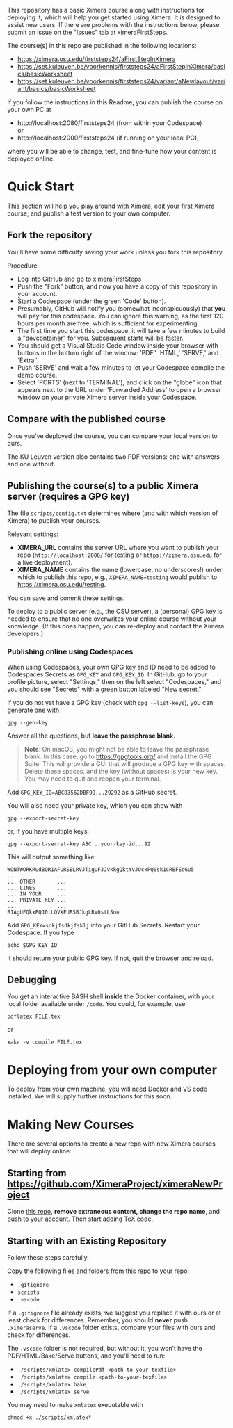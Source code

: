 This repository has a basic Ximera course along with instructions for deploying it, which will help you get started using Ximera. It is designed to assist new users. If there are problems with the instructions below, please submit an issue on the "Issues" tab at [ximeraFirstSteps](https://github.com/XimeraProject/ximeraFirstSteps).

The course(s) in this repo are published in the following locations:

- https://ximera.osu.edu/firststeps24/aFirstStepInXimera 
- https://set.kuleuven.be/voorkennis/firststeps24/aFirstStepInXimera/basics/basicWorksheet
- https://set.kuleuven.be/voorkennis/firststeps24/variant/aNewlayout/variant/basics/basicWorksheet

If you follow the instructions in this Readme, you can publish the course on your own PC at

- http://localhost:2080/firststeps24 (from within your Codespace)  
or
- http://localhost:2000/firststeps24 (if running on your local PC),

where you will be able to change, test, and fine-tune how your content is deployed online.

# Quick Start

This section will help you play around with Ximera, edit your first Ximera course, and publish a test version to your own computer.  

## Fork the repository

You'll have some difficulty saving your work unless you fork this repository.

Procedure:
- Log into GitHub and go to [ximeraFirstSteps](https://github.com/XimeraProject/ximeraFirstSteps)
- Push the "Fork" button, and now you have a copy of this repository in your account.
- Start a Codespace (under the green 'Code' button).
- Presumably, GitHub will notify you (somewhat inconspicuously) that **you** will pay for this codespace. You can ignore this warning, as the first 120 hours per month are free, which is sufficient for experimenting.
- The first time you start this codespace, it will take a few minutes to build a "devcontainer" for you. Subsequent starts will be faster.
- You should get a Visual Studio Code window inside your browser with buttons in the bottom right of the window: 'PDF,' 'HTML,' 'SERVE,' and 'Extra.'
- Push 'SERVE' and wait a few minutes to let your Codespace compile the demo course.
- Select 'PORTS' (next to 'TERMINAL'), and click on the "globe" icon that appears next to the URL under 'Forwarded Address' to open a browser window on your private Ximera server inside your Codespace.

## Compare with the published course

Once you've deployed the course, you can compare your local version to ours.

The KU Leuven version also contains two PDF versions: one with answers and one without.

## Publishing the course(s) to a public Ximera server (requires a GPG key)

The file `scripts/config.txt` determines where (and with which version of Ximera) to publish your courses.

Relevant settings:

- **XIMERA_URL** contains the server URL where you want to publish your repo (`http://localhost:2000/` for testing or `https://ximera.osu.edu` for a live deployment).
- **XIMERA_NAME** contains the name (lowercase, no underscores!) under which to publish this repo, e.g., `XIMERA_NAME=testing` would publish to https://ximera.osu.edu/testing.

You can save and commit these settings.

To deploy to a public server (e.g., the OSU server), a (personal) GPG key is needed to ensure that no one overwrites your online course without your knowledge. (If this does happen, you can re-deploy and contact the Ximera developers.)

### Publishing online using Codespaces

When using Codespaces, your own GPG key and ID need to be added to Codespaces Secrets as `GPG_KEY` and `GPG_KEY_ID`. In GitHub, go to your profile picture, select "Settings," then on the left select "Codespaces," and you should see "Secrets" with a green button labeled "New secret."

If you do not yet have a GPG key (check with `gpg --list-keys`), you can generate one with
```
gpg --gen-key
```
Answer all the questions, but **leave the passphrase blank**.

> **Note**: On macOS, you might not be able to leave the passphrase blank. In this case, go to https://gpgtools.org/ and install the GPG Suite. This will provide a GUI that will produce a GPG key with spaces. Delete these spaces, and the key (without spaces) is your new key. You may need to quit and reopen your terminal.

Add `GPG_KEY_ID=ABCD3562DBF99...29292` as a GitHub secret.

You will also need your private key, which you can show with
```
gpg --export-secret-key
```
or, if you have multiple keys:
```
gpg --export-secret-key ABC...your-key-id...92
```
This will output something like:
```
WONTWORKRUdBQR1AFURSBLRVJTigUFJJVkkgQktYVJOcxPQ0sk1CREFEdGU5 
...             ...
... OTHER       ...
... LINES       ...
... IN YOUR     ...
... PRIVATE KEY ... 
...             ...
R1AgUFQkxPQJ0tLQVkFURSBJkgLRV0stLSo=
```
Add `GPG_KEY=sdkjfsdkjfsklj` into your GitHub Secrets. Restart your Codespace. If you type
```
echo $GPG_KEY_ID
```
it should return your public GPG key. If not, quit the browser and reload.

## Debugging

You get an interactive BASH shell **inside** the Docker container, with your local folder available under `/code`.
You could, for example, use
```
pdflatex FILE.tex
```
or
```
xake -v compile FILE.tex
```

# Deploying from your own computer

To deploy from your own machine, you will need Docker and VS code installed. We will supply further instructions for this soon.

# Making New Courses

There are several options to create a new repo with new Ximera courses that will deploy online:

## Starting from https://github.com/XimeraProject/ximeraNewProject

Clone [this repo](https://github.com/XimeraProject/ximeraNewProject), **remove extraneous content, change the repo name**, and push to your account.
Then start adding TeX code.

## Starting with an Existing Repository

Follow these steps carefully.

Copy the following files and folders from [this repo](https://github.com/XimeraProject/ximeraNewProject) to your repo:

- `.gitignore`
- `scripts`
- `.vscode`

If a `.gitignore` file already exists, we suggest you replace it with ours or at least check for differences. Remember, you should **never** push `.ximeraserve`.
If a `.vscode` folder exists, compare your files with ours and check for differences.

The `.vscode` folder is not required, but without it, you won’t have the PDF/HTML/Bake/Serve buttons, and you'll need to run:

- `./scripts/xmlatex compilePdf <path-to-your-texfile>`
- `./scripts/xmlatex compile <path-to-your-texfile>`
- `./scripts/xmlatex bake`
- `./scripts/xmlatex serve`

You may need to make `xmlatex` executable with
```
chmod +x ./scripts/xmlatex*
```

